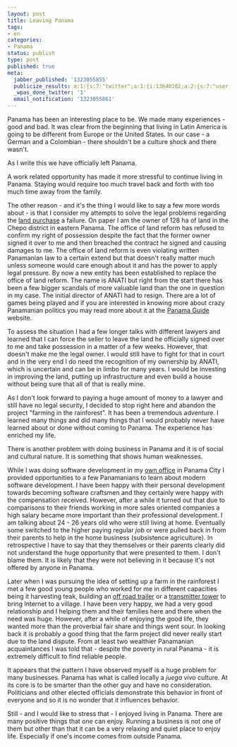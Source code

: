 ```yaml
---
layout: post
title: Leaving Panama
tags:
- en
categories:
- Panama
status: publish
type: post
published: true
meta:
  jabber_published: '1323055855'
  publicize_results: a:1:{s:7:"twitter";a:1:{i:13640102;a:2:{s:7:"user_id";s:10:"snscaimito";s:7:"post_id";s:18:"143532783258710016";}}}
  _wpas_done_twitter: '1'
  email_notification: '1323055861'
---
```

<p>Panama has been an interesting place to be. We made many experiences - good and bad. It was clear from the beginning that living in Latin America is going to be different from Europe or the United States. In our case - a German and a Colombian - there shouldn't be a culture shock and there wasn't.</p>
<p>As I write this we have officially left Panama.</p>
<p>A work related opportunity has made it more stressful to continue living in Panama. Staying would require too much travel back and forth with too much time away from the family.</p>
<p>The other reason - and it's the thing I would like to say a few more words about - is that I consider my attempts to solve the legal problems regarding the <a href="/2010/08/06/farm-plans-on-hold-due-to-authority-dragging-their-feet.html">land purchase</a> a failure. On paper I am the owner of 128 ha of land in the Chepo district in eastern Panama. The office of land reform has refused to confirm my right of possession despite the fact that the former owner signed it over to me and then breached the contract he signed and causing damages to me. The office of land reform is even violating written Panamanian law to a certain extend but that doesn't really matter much unless someone would care enough about it and has the power to apply legal pressure. By now a new entity has been established to replace the office of land reform. The name is ANATI but right from the start there has been a few bigger scandals of more valuable land than the one in question in my case. The initial director of ANATI had to resign. There are a lot of games being played and if you are interested in knowing more about crazy Panamanian politics you may read more about it at the <a href="http://www.panama-guide.com/">Panama Guide</a> website.</p>
<p>To assess the situation I had a few longer talks with different lawyers and learned that I can force the seller to leave the land he officially signed over to me and take possession in a matter of a few weeks. However, that doesn't make me the legal owner. I would still have to fight for that in court and in the very end I do need the recognition of my ownership by ANATI, which is uncertain and can be in limbo for many years. I would be investing in improving the land, putting up infrastructure and even build a house without being sure that all of that is really mine.</p>
<p>As I don't look forward to paying a huge amount of money to a lawyer and still have no legal security, I decided to stop right here and abandon the project "farming in the rainforest". It has been a tremendous adventure. I learned many things and did many things that I would probably never have learned about or done without coming to Panama. The experience has enriched my life.</p>
<p>There is another problem with doing business in Panama and it is of social and cultural nature. It is something that shows human weaknesses.</p>
<p>While I was doing software development in my <a href="/2006/07/10/arrived-in-panama-and-started-working-in-my-new-office.html">own office</a> in Panama City I provided opportunities to a few Panamanians to learn about modern software development. I have been happy with their personal development towards becoming software craftsmen and they certainly were happy with the compensation received. However, after a while it turned out that due to comparisons to their friends working in more sales oriented companies a high salary became more important than their professional development. I am talking about 24 - 26 years old who were still living at home. Eventually some switched to the higher paying regular <em>job</em> or were pulled back in from their parents to help in the home business (subsistence agriculture). In retrospective I have to say that they themselves or their parents clearly did not understand the huge opportunity that were presented to them. I don't blame them. It is likely that they were not believing in it because it's not offered by anyone in Panama.</p>
<p>Later when I was pursuing the idea of setting up a farm in the rainforest I met a few good young people who worked for me in different capacities being it harvesting teak, building an <a href="/2009/12/27/homemade-offroad-trailer.html">off road trailer</a> or a <a href="/2010/04/12/building-a-transmitter-over-the-weekend.html">transmitter tower</a> to bring Internet to a village. I have been very happy, we had a very good relationship and I helping them and their families here and there when the need was huge. However, after a while of enjoying the good life, they wanted more than the proverbial fair share and things went sour. In looking back it is probably a good thing that the farm project did never really start due to the land dispute. From at least two wealthier Panamanian acquaintances I was told that - despite the poverty in rural Panama - it is extremely difficult to find reliable people.</p>
<p>It appears that the pattern I have observed myself is a huge problem for many businesses. Panama has what is called locally a <em>juega vivo</em> culture. At its core is to be smarter than the other guy and have no consideration. Politicians and other elected officials demonstrate this behavior in front of everyone and so it is no wonder that it influences behavior.</p>
<p>Still - and I would like to stress that - I enjoyed living in Panama. There are many positive things that one can enjoy. Running a business is not one of them but other than that it can be a very relaxing and quiet place to enjoy life. Especially if one's income comes from outside Panama.</p>
<p> </p>
